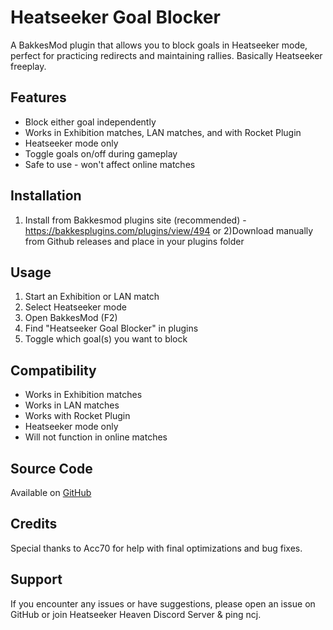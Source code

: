 # Heatseeker Goal Blocker

A BakkesMod plugin that allows you to block goals in Heatseeker mode, perfect for practicing redirects and maintaining rallies. Basically Heatseeker freeplay.

## Features

- Block either goal independently
- Works in Exhibition matches, LAN matches, and with Rocket Plugin
- Heatseeker mode only
- Toggle goals on/off during gameplay
- Safe to use - won't affect online matches

## Installation

1) Install from Bakkesmod plugins site (recommended) - https://bakkesplugins.com/plugins/view/494
or
2)Download manually from Github releases and place in your plugins folder

## Usage

1. Start an Exhibition or LAN match
2. Select Heatseeker mode
3. Open BakkesMod (F2)
4. Find "Heatseeker Goal Blocker" in plugins
5. Toggle which goal(s) you want to block

## Compatibility

- Works in Exhibition matches
- Works in LAN matches
- Works with Rocket Plugin
- Heatseeker mode only
- Will not function in online matches

## Source Code

Available on [GitHub](https://github.com/ncjsvr/HeatseekerGoalBlocker)

## Credits

Special thanks to Acc70 for help with final optimizations and bug fixes.

## Support

If you encounter any issues or have suggestions, please open an issue on GitHub or join Heatseeker Heaven Discord Server & ping ncj.